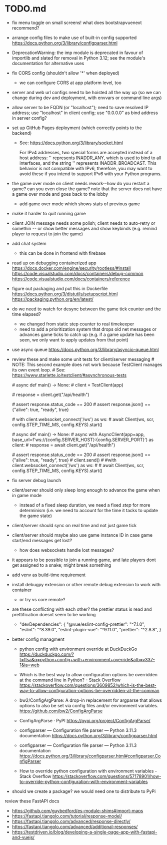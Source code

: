 # TODO.md

- fix menu toggle on small screens!
  what does bootstrapvuenext recommend?
  
- arrange config files to make use of built-in config supported
  https://docs.python.org/3/library/configparser.html

- DeprecationWarning: the imp module is deprecated in favour of importlib and slated for removal in Python 3.12; see the module's documentation for alternative uses

- fix CORS config (shouldn't allow '*' when deployed)
  - we can configure CORS at app platform level, too

- server and web url configs need to be hoisted all the way up
  (so we can change during dev and deployment, with envvars or command line args)

- allow server to be FQDN (or "localhost"); need to save resolved IP address; use "localhost" in client config; use "0.0.0.0" as bind address in server config?

- set up GitHub Pages deployment (which correctly points to the backend)

  - See: https://docs.python.org/3/library/socket.html

    For IPv4 addresses, two special forms are accepted instead of a host address: '' represents INADDR_ANY, which is used to bind to all interfaces, and the string '<broadcast>' represents INADDR_BROADCAST. This behavior is not compatible with IPv6, therefore, you may want to avoid these if you intend to support IPv6 with your Python programs.

- the game over mode on client needs rework--how do you restart a game? can you even close the game?
  note that the server does not have a game over mode and goes back to the lobby

  - add game over mode which shows stats of previous game

- make it harder to quit running game

- client JOIN message needs some polish; client needs to auto-retry or somethin
  -- or show better messages and show keybinds (e.g. remind player to request to join the game)

- add chat system
  - this can be done in frontend with firebase

- read up on debugging containerized app
  https://docs.docker.com/engine/security/rootless/#install
  https://code.visualstudio.com/docs/containers/debug-common
  https://code.visualstudio.com/docs/containers/reference

- figure out packaging and put this in Dockerfile
  https://docs.python.org/3/distutils/setupscript.html
  https://packaging.python.org/en/latest/

- do we need to watch for desync between the game tick counter and the time elapsed?

  - we changed from static step counter to real timekeeper
  - need to add a prioritization system that drops old net messages or advances game ticks to catch up (e.g. if a game update has been seen, we only want to apply updates from that point)

- use async queue
  https://docs.python.org/3/library/asyncio-queue.html

- review these and make some unit tests for client/server messaging
  \# NOTE: This second example does not work because TestClient manages its own event loop.
  \# See: https://www.starlette.io/testclient/#asynchronous-tests

  \# async def main() -> None:
  \# client = TestClient(app)

  \# response = client.get("/api/health")

  \# assert response.status_code == 200
  \# assert response.json() == {"alive": true, "ready", true}

  \# with client.websocket_connect('/ws') as ws:
  \# await Client(ws, scr, config.STEP_TIME_MS, config.KEYS).start()

  \# async def main() -> None:
  \# async with AsyncClient(app=app, base_url=f'ws://{config.SERVER_HOST}:{config.SERVER_PORT}') as client:
  \# response = await client.get("/api/health")

  \# assert response.status_code == 200
  \# assert response.json() == {"alive": true, "ready", true}
  \# client.send()
  \# #with client.websocket_connect('/ws') as ws:
  \# # await Client(ws, scr, config.STEP_TIME_MS, config.KEYS).start()

- fix server debug launch

- client/server should only sleep long enough to advance the game when in game mode
  - instead of a fixed sleep duration, we need a fixed *step* for more determinism (i.e. we need to account for the time it tacks to update the game state)

- client/server should sync on real time and not just game tick

- client/server should maybe also use game instance ID in case game start/end messages get lost?

  - how does websockets handle lost messages?

- it appears to be possible to join a running game, and late players dont get assigned to a snake; might break something

- add venv as build-time requirement

- install debugpy extension or other remote debug extension to work with container

  - or try vs core remote?

- are these conflicting with each other? the prettier status is read and prettification doesnt seem to be working

  - "devDependencies": {
    "@vue/eslint-config-prettier": "^7.1.0",
    "eslint": "^8.39.0",
    "eslint-plugin-vue": "^9.11.0",
    "prettier": "^2.8.8",
    }

- better config managment

  - python config with environment override at DuckDuckGo
    https://duckduckgo.com/?t=ftsa&q=python+config+with+environment+override&atb=v337-1&ia=web

  - Which is the best way to allow configuration options be overridden at the command line in Python? - Stack Overflow
    https://stackoverflow.com/questions/3609852/which-is-the-best-way-to-allow-configuration-options-be-overridden-at-the-comman

  - bw2/ConfigArgParse: A drop-in replacement for argparse that allows options to also be set via config files and/or environment variables.
    https://github.com/bw2/ConfigArgParse

  - ConfigArgParse · PyPI
    https://pypi.org/project/ConfigArgParse/

  - configparser — Configuration file parser — Python 3.11.3 documentation
    https://docs.python.org/3/library/configparser.html

  - configparser — Configuration file parser — Python 3.11.3 documentation
    https://docs.python.org/3/library/configparser.html#configparser.ConfigParser

  - How to override python configuration with environment variables - Stack Overflow
    https://stackoverflow.com/questions/57178901/how-to-override-python-configuration-with-environment-variables

- should we create a package? we would need one to distribute to PyPi

review these FastAPI docs
- https://github.com/guybedford/es-module-shims#import-maps
- https://fastapi.tiangolo.com/tutorial/response-model/
- https://fastapi.tiangolo.com/advanced/response-directly/
- https://fastapi.tiangolo.com/advanced/additional-responses/
- https://testdriven.io/blog/developing-a-single-page-app-with-fastapi-and-vuejs/

